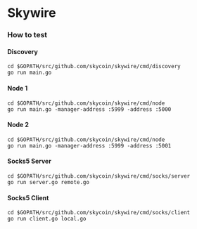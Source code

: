 # Skywire

### How to test

#### Discovery

```
cd $GOPATH/src/github.com/skycoin/skywire/cmd/discovery
go run main.go
```

#### Node 1

```
cd $GOPATH/src/github.com/skycoin/skywire/cmd/node
go run main.go -manager-address :5999 -address :5000
```

#### Node 2

```
cd $GOPATH/src/github.com/skycoin/skywire/cmd/node
go run main.go -manager-address :5999 -address :5001
```

#### Socks5 Server

```
cd $GOPATH/src/github.com/skycoin/skywire/cmd/socks/server
go run server.go remote.go
```

#### Socks5 Client

```
cd $GOPATH/src/github.com/skycoin/skywire/cmd/socks/client
go run client.go local.go
```
